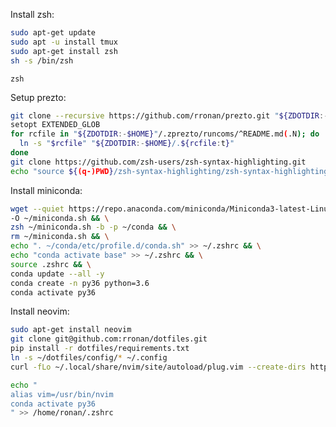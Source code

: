 Install zsh:
```bash
sudo apt-get update
sudo apt -u install tmux
sudo apt-get install zsh
sh -s /bin/zsh
```

```zsh```

Setup prezto:
```bash
git clone --recursive https://github.com/rronan/prezto.git "${ZDOTDIR:-$HOME}/.zprezto"
setopt EXTENDED_GLOB
for rcfile in "${ZDOTDIR:-$HOME}"/.zprezto/runcoms/^README.md(.N); do
  ln -s "$rcfile" "${ZDOTDIR:-$HOME}/.${rcfile:t}"
done
git clone https://github.com/zsh-users/zsh-syntax-highlighting.git
echo "source ${(q-)PWD}/zsh-syntax-highlighting/zsh-syntax-highlighting.zsh" >> ${ZDOTDIR:-$HOME}/.zshrc
```


Install miniconda:
```bash
wget --quiet https://repo.anaconda.com/miniconda/Miniconda3-latest-Linux-x86_64.sh \
-O ~/miniconda.sh && \
zsh ~/miniconda.sh -b -p ~/conda && \
rm ~/miniconda.sh && \
echo ". ~/conda/etc/profile.d/conda.sh" >> ~/.zshrc && \
echo "conda activate base" >> ~/.zshrc && \
source .zshrc && \
conda update --all -y
conda create -n py36 python=3.6
conda activate py36
```



Install neovim:
```bash
sudo apt-get install neovim
git clone git@github.com:rronan/dotfiles.git
pip install -r dotfiles/requirements.txt
ln -s ~/dotfiles/config/* ~/.config
curl -fLo ~/.local/share/nvim/site/autoload/plug.vim --create-dirs https://raw.githubusercontent.com/junegunn/vim-plug/master/plug.vim
```


```bash
echo "
alias vim=/usr/bin/nvim
conda activate py36
" >> /home/ronan/.zshrc
```


